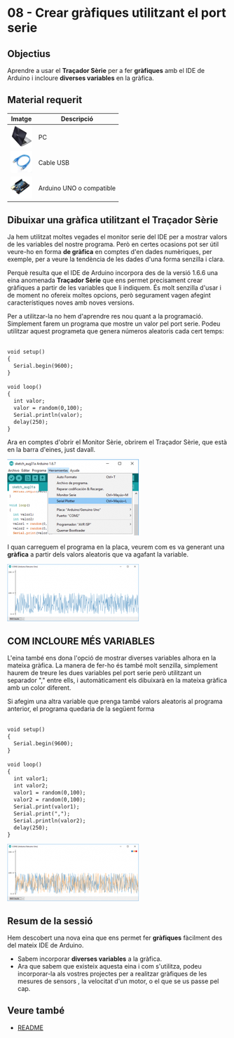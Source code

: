 # 08 - Crear gràfiques utilitzant el port serie

[img1]: ./../imatges/ard/ard_08_01.png "Traçador"
[img2]: ./../imatges/ard/ard_08_02.png "Gràfica una variable"
[img3]: ./../imatges/ard/ard_08_03.png "Gràfica dos variables"

## Objectius

Aprendre a usar el **Traçador Sèrie** per a fer **gràfiques** amb el IDE
de Arduino i incloure **diverses variables** en la gràfica.

## Material requerit

| Imatge                                                               | Descripció               |
| -------------------------------------------------------------------- | ------------------------ |
| <img src="./../imatges/mat/mat_portatil.jpg" width="50" height="50"> | PC                       |
| <img src="./../imatges/mat/mat_cableusb.png" width="50" height="50"> | Cable USB                |
| <img src="./../imatges/mat/mat_unor3.png" width="50" height="50">    | Arduino UNO o compatible |

## Dibuixar una gràfica utilitzant el Traçador Sèrie

Ja hem utilitzat moltes vegades el monitor serie del IDE per a mostrar
valors de les variables del nostre programa. Però en certes ocasions pot
ser útil veure-ho en forma **de gràfica** en comptes d'en dades
numèriques, per exemple, per a veure la tendència de les dades d'una
forma senzilla i clara.

Perquè resulta que el IDE de Arduino incorpora des de la versió 1.6.6
una eina anomenada **Traçador Sèrie** que ens permet precisament crear
gràfiques a partir de les variables que li indiquem. És molt senzilla
d'usar i de moment no ofereix moltes opcions, però segurament vagen
afegint característiques noves amb noves versions.

Per a utilitzar-la no hem d'aprendre res nou quant a la programació.
Simplement farem un programa que mostre un valor pel port serie. Podeu
utilitzar aquest programeta que genera números aleatoris cada cert
temps:

```Arduino

void setup()
{
  Serial.begin(9600);
}

void loop()
{
  int valor;
  valor = random(0,100);
  Serial.println(valor);
  delay(250);
}
```

Ara en comptes d'obrir el Monitor Sèrie, obrirem el Traçador Sèrie,
que està en la barra d'eines, just davall.

![Traçador][img1]

I quan carreguem el programa en la placa, veurem com es va generant una
**gràfica** a partir dels valors aleatoris que va agafant la variable.

![Gràfica una variable][img2]

## COM INCLOURE MÉS VARIABLES

L'eina també ens dona l'opció de mostrar diverses variables alhora en
la mateixa gràfica. La manera de fer-ho és també molt senzilla,
simplement haurem de treure les dues variables pel port serie però
utilitzant un separador "," entre ells, i automàticament els dibuixarà
en la mateixa gràfica amb un color diferent.

Si afegim una altra variable que prenga també valors aleatoris al
programa anterior, el programa quedaria de la següent forma

```Arduino

void setup()
{
  Serial.begin(9600);
}

void loop()
{
  int valor1;
  int valor2;
  valor1 = random(0,100);
  valor2 = random(0,100);
  Serial.print(valor1);
  Serial.print(",");
  Serial.println(valor2);
  delay(250);
}
```

![Gràfica dos variables][img3]

## Resum de la sessió

Hem descobert una nova eina que ens permet fer **gràfiques** fàcilment
des del mateix IDE de Arduino.

- Sabem incorporar **diverses variables** a la gràfica.
- Ara que sabem que existeix aquesta eina i com s'utilitza, podeu incorporar-la als vostres projectes per a realitzar gràfiques de les mesures de sensors , la velocitat d'un motor, o el que se us passe pel cap.

## Veure també

- [README](../README.md)
